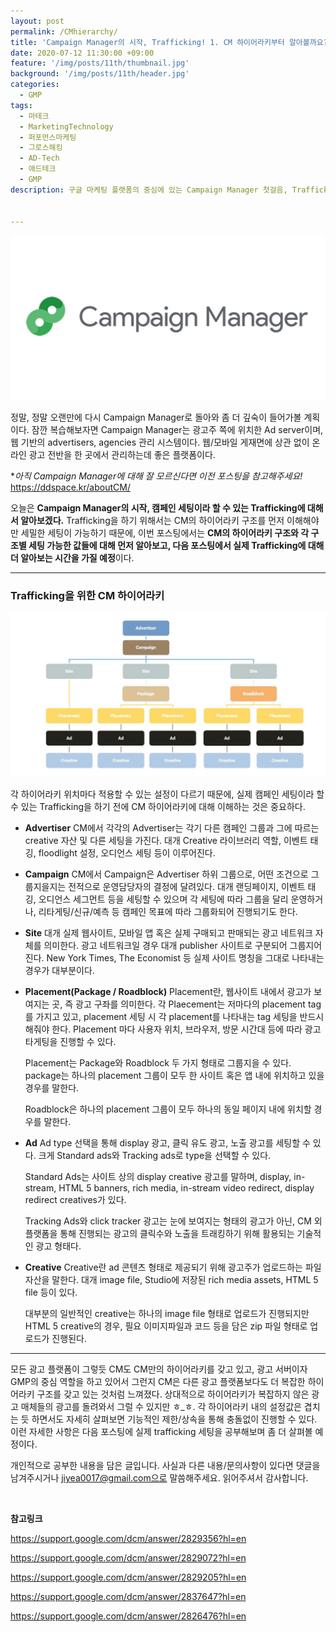 ```yaml
---
layout: post
permalink: /CMhierarchy/
title: 'Campaign Manager의 시작, Trafficking! 1. CM 하이어라키부터 알아볼까요?'
date: 2020-07-12 11:30:00 +09:00
feature: '/img/posts/11th/thumbnail.jpg'
background: '/img/posts/11th/header.jpg'
categories:
  - GMP
tags:
  - 마테크
  - MarketingTechnology
  - 퍼포먼스마케팅
  - 그로스해킹
  - AD-Tech
  - 애드테크
  - GMP
description: 구글 마케팅 플랫폼의 중심에 있는 Campaign Manager 첫걸음, Trafficking! Trafficking을 시작하며 반드시 알고 있어야할 CM 하이어라키 구조부터 알아보겠습니다.


---
```


![cm 로고 이미지](/img/posts/11th/thumbnail.jpg)

정말, 정말 오랜만에 다시 Campaign Manager로 돌아와 좀 더 깊숙이 들어가볼 계획이다.
잠깐 복습해보자면 Campaign Manager는 광고주 쪽에 위치한 Ad server이며, 웹 기반의 advertisers, agencies 관리 시스템이다. 웹/모바일 게재면에 상관 없이 온라인 광고 전반을 한 곳에서 관리하는데 좋은 플랫폼이다.

**아직 Campaign Manager에 대해 잘 모르신다면 이전 포스팅을 참고해주세요!*  <https://ddspace.kr/aboutCM/>

오늘은 **Campaign Manager의 시작, 캠페인 세팅이라 할 수 있는 Trafficking에 대해서 알아보겠다.** Trafficking을 하기 위해서는 CM의 하이어라키 구조를 먼저 이해해야만 세밀한 세팅이 가능하기 때문에, 이번 포스팅에서는 **CM의 하이어라키 구조와 각 구조별 세팅 가능한 값들에 대해 먼저 알아보고, 다음 포스팅에서 실제 Trafficking에 대해 더 알아보는 시간을 가질 예정**이다.

---

### Trafficking을 위한 CM 하이어라키

![cm 하이어라키 이미지](/img/posts/11th/hierarchy.jpg)

각 하이어라키 위치마다 적용할 수 있는 설정이 다르기 때문에, 실제 캠페인 세팅이라 할 수 있는 Trafficking을 하기 전에 CM 하이어라키에 대해 이해하는 것은 중요하다.

- **Advertiser**
CM에서 각각의 Advertiser는 각기 다른 캠페인 그룹과 그에 따르는 creative 자산 및 다른 세팅을 가진다. 대개 Creative 라이브러리 역할, 이벤트 태깅, floodlight 설정, 오디언스 세팅 등이 이루어진다.

- **Campaign**
CM에서 Campaign은 Advertiser 하위 그룹으로, 어떤 조건으로 그룹지을지는 전적으로 운영담당자의 결정에 달려있다. 대개 랜딩페이지, 이벤트 태깅, 오디언스 세그먼트 등을 세팅할 수 있으며 각 세팅에 따라 그룹을 달리 운영하거나, 리타게팅/신규/예측 등 캠페인 목표에 따라 그룹화되어 진행되기도 한다.

- **Site**
대개 실제 웹사이트, 모바일 앱 혹은 실제 구매되고 판매되는 광고 네트워크 자체를 의미한다. 광고 네트워크일 경우 대개 publisher 사이트로 구분되어 그룹지어진다. New York Times, The Economist 등 실제 사이트 명칭을 그대로 나타내는 경우가 대부분이다.

- **Placement(Package / Roadblock)**
  Placement란, 웹사이트 내에서 광고가 보여지는 곳, 즉 광고 구좌를 의미한다. 각 Plaecement는 저마다의 placement tag를 가지고 있고, placement 세팅 시 각 placement를 나타내는 tag 세팅을 반드시 해줘야 한다. Placement 마다 사용자 위치, 브라우저, 방문 시간대 등에 따라 광고 타게팅을 진행할 수 있다.

  Placement는 Package와 Roadblock 두 가지 형태로 그룹지을 수 있다. package는 하나의 placement 그룹이 모두 한 사이트 혹은 앱 내에 위치하고 있을 경우를 말한다.

  Roadblock은 하나의 placement 그룹이 모두 하나의 동일 페이지 내에 위치할 경우를 말한다.

- **Ad**
  Ad type 선택을 통해 display 광고, 클릭 유도 광고, 노출 광고를 세팅할 수 있다. 크게 Standard ads와 Tracking ads로 type을 선택할 수 있다.

  Standard Ads는 사이트 상의 display creative 광고를 말하며, display, in-stream, HTML 5 banners, rich media, in-stream video redirect, display redirect creatives가 있다.

  Tracking Ads와 click tracker 광고는 눈에 보여지는 형태의 광고가 아닌, CM 외 플랫폼을 통해 진행되는 광고의 클릭수와 노출을 트래킹하기 위해 활용되는 기술적인 광고 형태다.

- **Creative**
  Creative란 ad 콘텐츠 형태로 제공되기 위해 광고주가 업로드하는 파일 자산을 말한다. 대개 image file, Studio에 저장된 rich media assets, HTML 5 file 등이 있다.

  대부분의 일반적인 creative는 하나의 image file 형태로 업로드가 진행되지만 HTML 5 creative의 경우, 필요 이미지파일과 코드 등을 담은 zip 파일 형태로 업로드가 진행된다.

---

모든 광고 플랫폼이 그렇듯 CM도 CM만의 하이어라키를 갖고 있고, 광고 서버이자 GMP의 중심 역할을 하고 있어서 그런지 CM은 다른 광고 플랫폼보다도 더 복잡한 하이어라키 구조를 갖고 있는 것처럼 느껴졌다. 상대적으로 하이어라키가 복잡하지 않은 광고 매체들의 광고를 돌려와서 그럴 수 있지만 ㅎ_ㅎ. 각 하이어라키 내의 설정값은 겹치는 듯 하면서도 자세히 살펴보면 기능적인 제한/상속을 통해 충돌없이 진행할 수 있다. 이런 자세한 사항은 다음 포스팅에 실제 trafficking 세팅을 공부해보며 좀 더 살펴볼 예정이다.  <br>

개인적으로 공부한 내용을 담은 글입니다. 사실과 다른 내용/문의사항이 있다면 댓글을 남겨주시거나 jiyea0017@gmail.com으로 말씀해주세요. 읽어주셔서 감사합니다.

<br>

**참고링크**<br>

<https://support.google.com/dcm/answer/2829356?hl=en>

<https://support.google.com/dcm/answer/2829072?hl=en>

<https://support.google.com/dcm/answer/2829205?hl=en>

<https://support.google.com/dcm/answer/2837647?hl=en>

<https://support.google.com/dcm/answer/2826476?hl=en>
